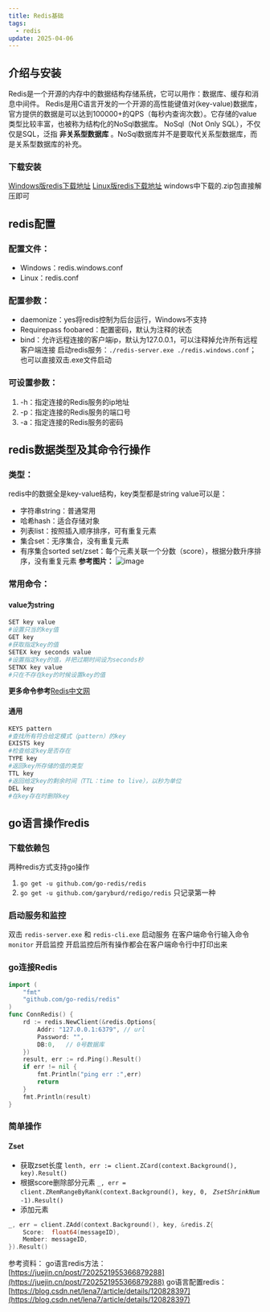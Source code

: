 ```yaml
---
title: Redis基础
tags:
  - redis
update: 2025-04-06
---
```

## 介绍与安装
Redis是一个开源的内存中的数据结构存储系统，它可以用作：数据库、缓存和消息中间件。
Redis是用C语言开发的一个开源的高性能键值对(key-value)数据库，官方提供的数据是可以达到100000+的QPS（每秒内查询次数）。它存储的value类型比较丰富，也被称为结构化的NoSql数据库。
NoSql（Not Only SQL），不仅仅是SQL，泛指 **非关系型数据库** 。NoSql数据库并不是要取代关系型数据库，而是关系型数据库的补充。
### 下载安装
[Windows版redis下载地址](https://github.com/microsoftarchive/redis/releases)
[Linux版redis下载地址](https://download.redis.io/releases/)
windows中下载的.zip包直接解压即可
## redis配置
### 配置文件：
* Windows：redis.windows.conf
* Linux：redis.conf
### 配置参数：
* daemonize：yes将redis控制为后台运行，Windows不支持
* Requirepass foobared：配置密码，默认为注释的状态
* bind：允许远程连接的客户端ip，默认为127.0.0.1，可以注释掉允许所有远程客户端连接
启动redis服务：`./redis-server.exe ./redis.windows.conf`；也可以直接双击.exe文件启动
### 可设置参数：
1.  -h：指定连接的Redis服务的ip地址
2.  -p：指定连接的Redis服务的端口号
3.  -a：指定连接的Redis服务的密码
## redis数据类型及其命令行操作
### 类型：
redis中的数据全是key-value结构，key类型都是string
value可以是：
* 字符串string：普通常用
* 哈希hash：适合存储对象
* 列表list：按照插入顺序排序，可有重复元素
* 集合set：无序集合，没有重复元素
* 有序集合sorted set/zset：每个元素关联一个分数（score），根据分数升序排序，没有重复元素
**参考图片：**
![image](https://picture.zhaozhan.site/redis-types.png)
### 常用命令：
#### value为string
```bash
SET key value
#设置只当的key值
GET key
#获取指定key的值
SETEX key seconds value
#设置指定key的值，并把过期时间设为seconds秒
SETNX key value
#只在不存在key的时候设置key的值
```
**更多命令参考**[Redis中文网](https://www.redis.net.cn/)
#### 通用
```bash
KEYS pattern
#查找所有符合给定模式（pattern）的key
EXISTS key
#检查给定key是否存在
TYPE key
#返回key所存储的值的类型
TTL key
#返回给定key的剩余时间（TTL：time to live），以秒为单位
DEL key
#在key存在时删除key
```
## go语言操作redis
### 下载依赖包
两种redis方式支持go操作
1. `go get -u github.com/go-redis/redis`
2. `go get -u github.com/garyburd/redigo/redis`
只记录第一种
### 启动服务和监控
双击 `redis-server.exe` 和 `redis-cli.exe` 启动服务
在客户端命令行输入命令 `monitor` 开启监控
开启监控后所有操作都会在客户端命令行中打印出来
### go连接Redis
```go
import (
    "fmt"
    "github.com/go-redis/redis"
)
func ConnRedis() {
    rd := redis.NewClient(&redis.Options{
        Addr: "127.0.0.1:6379", // url
        Password: "",
        DB:0,   // 0号数据库
    })
    result, err := rd.Ping().Result()
    if err != nil {
        fmt.Println("ping err :",err)
        return
    }
    fmt.Println(result)
}
```
### 简单操作
#### Zset
* 获取zset长度
`lenth, err := client.ZCard(context.Background(), key).Result()`
* 根据score删除部分元素
`_, err = client.ZRemRangeByRank(context.Background(), key, 0, ` *`ZsetShrinkNum`* `-1).Result()`
* 添加元素
```go
_, err = client.ZAdd(context.Background(), key, &redis.Z{
    Score:  float64(messageID),
    Member: messageID,
}).Result()
```
参考资料：
go语言redis方法：[https://juejin.cn/post/7202521955366879288](https://juejin.cn/post/7202521955366879288)
go语言配置redis：[https://blog.csdn.net/lena7/article/details/120828397](https://blog.csdn.net/lena7/article/details/120828397)
